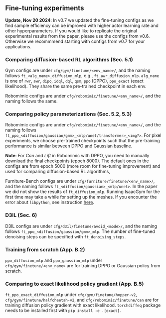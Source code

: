 ## Fine-tuning experiments

**Update, Nov 20 2024**: In v0.7 we updated the fine-tuning configs as we find sample efficiency can be improved with higher actor learning rate and other hyperparameters. If you would like to replicate the original experimental results from the paper, please use the configs from v0.6. Otherwise we recommmend starting with configs from v0.7 for your applications.

### Comparing diffusion-based RL algorithms (Sec. 5.1)
Gym configs are under `cfg/gym/finetune/<env_name>/`, and the naming follows `ft_<alg_name>_diffusion_mlp`, e.g., `ft_awr_diffusion_mlp`. `alg_name` is one of `rwr`, `awr`, `dipo`, `idql`, `dql`, `qsm`, `ppo` (DPPO), `ppo_exact` (exact likelihood). They share the same pre-trained checkpoint in each env.

Robomimic configs are under `cfg/robomimic/finetune/<env_name>/`, and the naming follows the same.

<!-- **Note**: For *Can* and *Lift* in Robomimic, we use earlier checkpoints from pre-training (epoch 5000) so there is more room for fine-tuning improvement. For comparing policy parameterizations, we use the final checkpoints for all tasks (epoch 8000). -->

### Comparing policy parameterizations (Sec. 5.2, 5.3)

Robomimic configs are under `cfg/robomimic/finetune/<env_name>/`, and the naming follows `ft_ppo_<diffusion/gaussian/gmm>_<mlp/unet/transformer>_<img?>`. For pixel experiments, we choose pre-trained checkpoints such that the pre-training performance is similar between DPPO and Gaussian baseline.

**Note**: For *Can* and *Lift* in Robomimic with DPPO, you need to manually download the final checkpoints (epoch 8000). The default ones in the configs are from epoch 5000 (more room for fine-tuning improvement) and used for comparing diffusion-based RL algorithms, 

Furniture-Bench configs are under `cfg/furniture/finetune/<env_name>/`, and the naming follows `ft_<diffusion/gaussian>_<mlp/unet>`. In the paper we did not show the results of `ft_diffusion_mlp`. Running IsaacGym for the first time may take a while for setting up the meshes. If you encounter the error about `libpython`, see instruction [here](installation/install_furniture.md#L27).

### D3IL (Sec. 6)

D3IL configs are under `cfg/d3il/finetune/avoid_<mode>/`, and the naming follows `ft_ppo_<diffusion/gaussian/gmm>_mlp`. The number of fine-tuned denoising steps can be specified with `ft_denoising_steps`.

### Training from scratch (App. B.2)
`ppo_diffusion_mlp` and `ppo_gaussian_mlp` under `cfg/gym/finetune/<env_name>` are for training DPPO or Gaussian policy from scratch.

### Comparing to exact likelihood policy gradient (App. B.5)
`ft_ppo_exact_diffusion_mlp` under `cfg/gym/finetune/hopper-v2`, `cfg/gym/finetune/halfcheetah-v2`, and `cfg/robomimic/finetune/can` are for training diffusion policy gradient with exact likelihood. `torchdiffeq` package needs to be installed first with `pip install -e .[exact]`.
